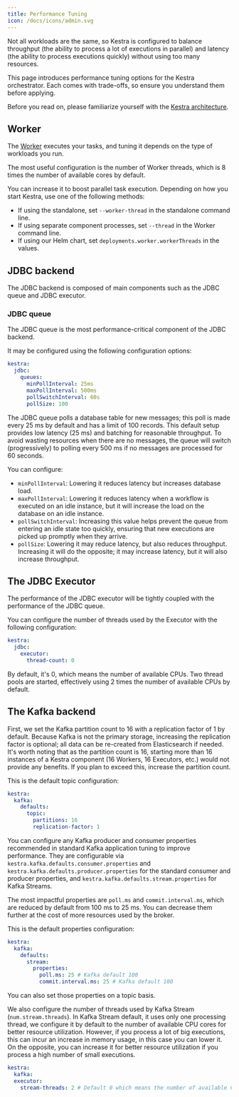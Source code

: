 ```yaml
---
title: Performance Tuning
icon: /docs/icons/admin.svg
---
```


Not all workloads are the same, so Kestra is configured to balance throughput (the ability to process a lot of executions in parallel) and latency (the ability to process executions quickly) without using too many resources.

This page introduces performance tuning options for the Kestra orchestrator. Each comes with trade-offs, so ensure you understand them before applying.

Before you read on, please familiarize yourself with the [Kestra architecture](../07.architecture).

## Worker

The [Worker](../07.architecture/05.worker.md) executes your tasks, and tuning it depends on the type of workloads you run.

The most useful configuration is the number of Worker threads, which is 8 times the number of available cores by default.

You can increase it to boost parallel task execution. Depending on how you start Kestra, use one of the following methods:

- If using the standalone, set `--worker-thread` in the standalone command line.
- If using separate component processes, set `--thread` in the Worker command line.
- If using our Helm chart, set `deployments.worker.workerThreads` in the values.

## JDBC backend

The JDBC backend is composed of main components such as the JDBC queue and JDBC executor.

### JDBC queue

The JDBC queue is the most performance-critical component of the JDBC backend.

It may be configured using the following configuration options:

```yaml
kestra:
  jdbc:
    queues:
      minPollInterval: 25ms
      maxPollInterval: 500ms
      pollSwitchInterval: 60s
      pollSize: 100
```

The JDBC queue polls a database table for new messages; this poll is made every 25 ms by default and has a limit of 100 records.
This default setup provides low latency (25 ms) and batching for reasonable throughput.
To avoid wasting resources when there are no messages, the queue will switch (progressively) to polling every 500 ms if no messages are processed for 60 seconds.

You can configure:
- `minPollInterval`: Lowering it reduces latency but increases database load.
- `maxPollInterval`: Lowering it reduces latency when a workflow is executed on an idle instance, but it will increase the load on the database on an idle instance.
- `pollSwitchInterval`: Increasing this value helps prevent the queue from entering an idle state too quickly, ensuring that new executions are picked up promptly when they arrive.
- `pollSize`: Lowering it may reduce latency, but also reduces throughput. Increasing it will do the opposite; it may increase latency, but it will also increase throughput.

## The JDBC Executor

The performance of the JDBC executor will be tightly coupled with the performance of the JDBC queue.

You can configure the number of threads used by the Executor with the following configuration:

```yaml
kestra:
  jdbc:
    executor:
      thread-count: 0
```

By default, it's 0, which means the number of available CPUs. Two thread pools are started, effectively using 2 times the number of available CPUs by default.

## The Kafka backend

First, we set the Kafka partition count to 16 with a replication factor of 1 by default. Because Kafka is not the primary storage, increasing the replication factor is optional; all data can be re-created from Elasticsearch if needed. It's worth noting that as the partition count is 16, starting more than 16 instances of a Kestra component (16 Workers, 16 Executors, etc.) would not provide any benefits. If you plan to exceed this, increase the partition count.

This is the default topic configuration:

```yaml
kestra:
  kafka:
    defaults:
      topic:
        partitions: 16
        replication-factor: 1
```

You can configure any Kafka producer and consumer properties recommended in standard Kafka application tuning to improve performance.
They are configurable via `kestra.kafka.defaults.consumer.properties` and `kestra.kafka.defaults.producer.properties` for the standard consumer and producer properties, and `kestra.kafka.defaults.stream.properties` for Kafka Streams.

The most impactful properties are `poll.ms` and `commit.interval.ms`, which are reduced by default from 100 ms to 25 ms. You can decrease them further at the cost of more resources used by the broker.

This is the default properties configuration:

```yaml
kestra:
  kafka:
    defaults:
      stream:
        properties:
          poll.ms: 25 # Kafka default 100
          commit.interval.ms: 25 # Kafka default 100
```

You can also set those properties on a topic basis.

We also configure the number of threads used by Kafka Stream (`num.stream.threads`). In Kafka Stream default, it uses only one processing thread, we configure it by default to the number of available CPU cores for better resource utilization.
However, if you process a lot of big executions, this can incur an increase in memory usage, in this case you can lower it.
On the opposite, you can increase it for better resource utilization if you process a high number of small executions.

```yaml
kestra:
  kafka:
  executor:
    stream-threads: 2 # Default 0 which means the number of available CPU cores
```